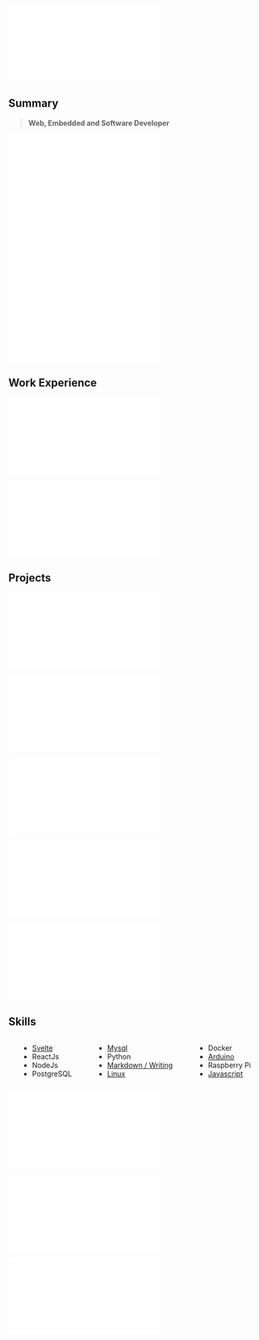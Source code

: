 ![](/header.md)

## Summary

> **Web, Embedded and Software Developer**

![](/summaries/web.md)
![](/summaries/linux.md)
![](/summaries/electronic.md)

## Work Experience

![](/experience/escobedo%20medina.md)

![](/experience/taionca.md)

## Projects

![](/projects/getbookmarklets.md)

![](/projects/webpipe.md)

![](/projects/taionca%20web.md)

![](/projects/bolivar%20paralelo.md)

![](/projects/arduinooven.md)

## Skills

<div class="columnList" style="display: flex; justify-content: space-around">
<div style="display: flex; flex-direction: column">

- [Svelte](https://github.com/madacol/bolivarparalelo)
- ReactJs
- NodeJs
- PostgreSQL

</div>
<div style="display: flex; flex-direction: column">

- [Mysql](https://stackoverflow.com/search?q=user:3163120+[mysql])
- Python
- [Markdown / Writing](https://madacol.com/blog)
- [Linux](https://stackoverflow.com/search?q=user:3163120+[linux])

</div>
<div style="display: flex; flex-direction: column">

- Docker
- [Arduino](https://github.com/madacol/ArduinoOven)
- Raspberry Pi
- [Javascript](https://stackoverflow.com/search?q=user:3163120+[javascript])

</div>
</div>
<!-- 
## Soft Skills

<div class="columnList" style="display: flex; justify-content: space-around">
<div style="display: flex; flex-direction: column">

- Fast and constant learning
- First principles thinking
- Big picture thinking

</div>
<div style="display: flex; flex-direction: column">

- Clear writing
- Proactive
- Empathic

</div>
<div style="display: flex; flex-direction: column">

- Collaborative
- Honest
- Ethical

</div>
</div> -->

![](/education.md)

![](/languages.md)

![](/other_profiles.md)
